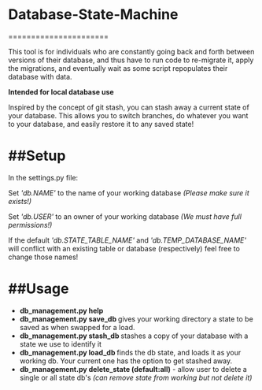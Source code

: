 # Database-State-Machine
======================


This tool is for individuals who are constantly going back and forth between versions
of their database, and thus have to run code to re-migrate it, apply the migrations, and
eventually wait as some script repopulates their database with data.

**Intended for local database use**

Inspired by the concept of git stash, you can stash away a current state of your database.
This allows you to switch branches, do whatever you want to your database, and easily restore it to any saved state!

##Setup
=======

In the settings.py file:

Set *'db.NAME'* to the name of your working database *(Please make sure it exists!)*

Set *'db.USER'* to an owner of your working database *(We must have full permissions!)*

If the default *'db.STATE_TABLE_NAME'* and *'db.TEMP_DATABASE_NAME'* will conflict with
an existing table or database (respectively) feel free to change those names!

##Usage
=======

- **db_management.py help**
- **db_management.py save_db <state name>**  gives your working directory a state to be saved as when swapped for a load.
- **db_management.py stash_db <state name>**  stashes a copy of your database with a state we use to identify it
- **db_management.py load_db <state name>** finds the db state, and loads it as your working db. Your current one has the option to get stashed away.
- **db_management.py delete_state <state name> (default:all)** - allow user to delete a single or all state db's *(can remove state from working but not delete it)*

